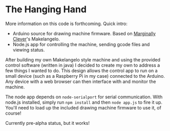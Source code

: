 # The Hanging Hand

More information on this code is forthcoming. Quick intro:

- Arduino source for drawing machine firmware. Based on [Marginally Clever](https://www.marginallyclever.com)'s Makelangelo.
- Node.js app for controlling the machine, sending gcode files and viewing status.

After building my own Makelangelo style machine and using the provided control software (written in java) I decided to create my own to address a few things I wanted to do. This design allows the control app to run on a small device (such as a Raspberry Pi in my case) connected to the Arduino. Any device with a web browser can then interface with and monitor the machine.

The node app depends on `node-serialport` for serial communication. With node.js installed, simply run `npm install` and then `node app.js` to fire it up. You'll need to load up the included drawing machine firmware to use it, of course!

Currently pre-alpha status, but it works!

